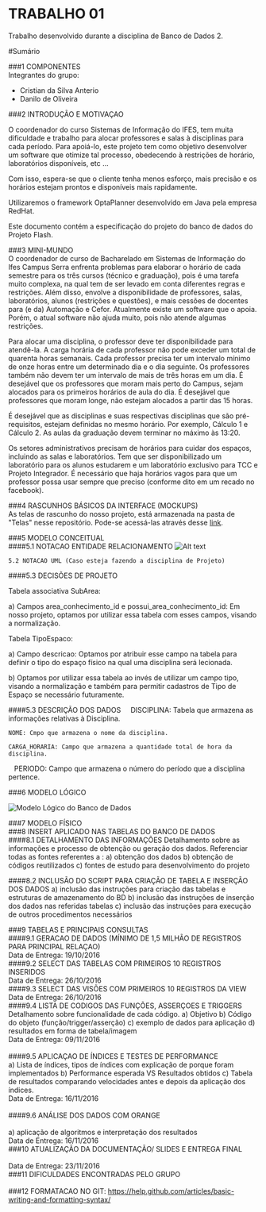 # TRABALHO 01
Trabalho desenvolvido durante a disciplina de Banco de Dados 2.

#Sumário

###1	COMPONENTES<br>
Integrantes do grupo:
* Cristian da Silva Anterio
* Danilo de Oliveira

###2	INTRODUÇÃO E MOTIVAÇAO<br>

O coordenador do curso Sistemas de Informação do IFES, tem muita dificuldade e trabalho para alocar professores e salas à disciplinas para cada período. Para apoiá-lo, este projeto tem como objetivo desenvolver um software que otimize tal processo, obedecendo à restrições de horário, laboratórios disponíveis, etc ...

Com isso, espera-se que o cliente tenha menos esforço, mais precisão e os horários estejam prontos e disponíveis mais rapidamente.

Utilizaremos o framework OptaPlanner desenvolvido em Java pela empresa RedHat.

Este documento contém a especificação do projeto do banco de dados do Projeto Flash. <br>

###3	MINI-MUNDO<br>
O coordenador de curso de Bacharelado em Sistemas de Informação do Ifes Campus Serra enfrenta problemas para elaborar o horário de cada semestre para os três cursos (técnico e graduação), pois é uma tarefa muito complexa, na qual tem de ser levado em conta diferentes regras e restrições. Além disso, envolve a disponibilidade de professores, salas, laboratórios, alunos (restrições e questões), e mais cessões de docentes para (e da) Automação e Cefor. Atualmente existe um software que o apoia. Porém, o atual software não ajuda muito, pois não atende algumas restrições.

Para alocar uma disciplina, o professor deve ter disponibilidade para atendê-la. A carga horária de cada professor não pode exceder um total de quarenta horas semanais. Cada professor precisa ter um intervalo mínimo de onze horas entre um determinado dia e o dia seguinte. Os professores também não devem ter um intervalo de mais de três horas em um dia. É desejável que os professores que moram mais perto do Campus, sejam alocados para os primeiros horários de aula do dia. É desejável que professores que moram longe, não estejam alocados a partir das 15 horas.

É desejável que as disciplinas e suas respectivas disciplinas que são pré-requisitos, estejam definidas no mesmo horário. Por exemplo, Cálculo 1 e Cálculo 2. As aulas da graduação devem terminar no máximo às 13:20.

Os setores administrativos precisam de horários para cuidar dos espaços, incluindo as salas e laboratórios. Tem que ser disponibilizado um laboratório para os alunos estudarem e um laboratório exclusivo para TCC e Projeto Integrador. É necessário que haja horários vagos para que um professor possa usar sempre que preciso (conforme dito em um recado no facebook).

###4	RASCUNHOS BÁSICOS DA INTERFACE (MOCKUPS)<br>
As telas de rascunho do nosso projeto, está armazenada na pasta de "Telas" nesse repositório. Pode-se acessá-las através desse [link](https://github.com/DaniloSI/topicos-trabalho/blob/master/imagens/Telas/TelaMoqup.pdf).<br>


###5	MODELO CONCEITUAL<br>
####5.1 NOTACAO ENTIDADE RELACIONAMENTO
![Alt text](https://github.com/DaniloSI/topicos-trabalho/blob/master/imagens/Conceitual_brModelo_v04.jpg "Modelo Conceitual")
    
    5.2 NOTACAO UML (Caso esteja fazendo a disciplina de Projeto)

####5.3 DECISÕES DE PROJETO

Tabela associativa SubArea:
    
a) Campos area_conhecimento_id e possui_area_conhecimento_id: Em nosso projeto, optamos por utilizar essa tabela com esses campos, visando a normalização.

Tabela TipoEspaco:

a) Campo descricao: Optamos por atribuir esse campo na tabela para definir o tipo do espaço físico na qual uma disciplina será lecionada.

b) Optamos por utilizar essa tabela ao invés de utilizar um campo tipo, visando a normalização e também para permitir cadastros de Tipo de Espaço se necessário futuramente.

####5.3 DESCRIÇÃO DOS DADOS 
    
    DISCIPLINA: Tabela que armazena as informações relativas à Disciplina.
    
    NOME: Cmpo que armazena o nome da disciplina.
    
    CARGA_HORARIA: Campo que armazena a quantidade total de hora da disciplina.
    
    PERIODO: Campo que armazena o número do período que a disciplina pertence.
    
    

###6	MODELO LÓGICO<br>

![Modelo Lógico do Banco de Dados](https://github.com/DaniloSI/topicos-trabalho/blob/master/imagens/Logico_brModelo_v04.jpg)

###7	MODELO FÍSICO<br>
###8	INSERT APLICADO NAS TABELAS DO BANCO DE DADOS<br>
####8.1 DETALHAMENTO DAS INFORMAÇÕES
        Detalhamento sobre as informações e processo de obtenção ou geração dos dados.
        Referenciar todas as fontes referentes a :
        a) obtenção dos dados
        b) obtenção de códigos reutilizados
        c) fontes de estudo para desenvolvimento do projeto
        
####8.2 INCLUSÃO DO SCRIPT PARA CRIAÇÃO DE TABELA E INSERÇÃO DOS DADOS
        a) inclusão das instruções para criação das tabelas e estruturas de amazenamento do BD
        b) inclusão das instruções de inserção dos dados nas referidas tabelas
        c) inclusão das instruções para execução de outros procedimentos necessários

###9	TABELAS E PRINCIPAIS CONSULTAS<br>
####9.1	GERACAO DE DADOS (MÍNIMO DE 1,5 MILHÃO DE REGISTROS PARA PRINCIPAL RELAÇAO)<br>
    Data de Entrega: 19/10/2016
<br>
####9.2	SELECT DAS TABELAS COM PRIMEIROS 10 REGISTROS INSERIDOS<br> 
    Data de Entrega: 26/10/2016
<br>
####9.3	SELECT DAS VISÕES COM PRIMEIROS 10 REGISTROS DA VIEW<br>
    Data de Entrega: 26/10/2016
<br>
####9.4	LISTA DE CODIGOS DAS FUNÇÕES, ASSERÇOES E TRIGGERS<br>
        Detalhamento sobre funcionalidade de cada código.
        a) Objetivo
        b) Código do objeto (função/trigger/asserção)
        c) exemplo de dados para aplicação
        d) resultados em forma de tabela/imagem
<br>
Data de Entrega: 09/11/2016
<br>        
####9.5	APLICAÇAO DE ÍNDICES E TESTES DE PERFORMANCE<br>
    a) Lista de índices, tipos de índices com explicação de porque foram implementados
    b) Performance esperada VS Resultados obtidos
    c) Tabela de resultados comparando velocidades antes e depois da aplicação dos índices.
<br>
    Data de Entrega: 16/11/2016
<br>   
####9.6	ANÁLISE DOS DADOS COM ORANGE<br>    
    a) aplicação de algoritmos e interpretação dos resultados
<br>
    Data de Entrega: 16/11/2016
<br>
###10	ATUALIZAÇÃO DA DOCUMENTAÇÃO/ SLIDES E ENTREGA FINAL<br>
<br>
    Data de Entrega: 23/11/2016
<br>
###11	DIFICULDADES ENCONTRADAS PELO GRUPO<br>  
###12  FORMATACAO NO GIT: https://help.github.com/articles/basic-writing-and-formatting-syntax/
